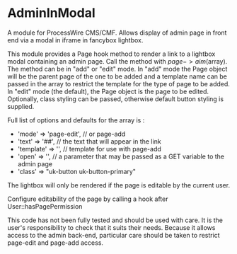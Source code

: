 # AdminInModal
A module for ProcessWire CMS/CMF. Allows display of admin page in front end via a modal in iframe in fancybox lightbox.

This module provides a Page hook method to render a link to a lightbox modal containing an admin page. 
Call the method with $page->aim($array). The method can be in "add" or "edit" mode. In "add" mode the Page object will be the parent page of the one to be added and a template name can be passed in the array to restrict the template for the type of page to be added. In "edit" mode (the default), the Page object is the page to be edited. Optionally, class styling can be passed, otherwise default button styling is supplied.

Full list of options and defaults for the array is :

* 'mode' => 'page-edit', // or page-add
* 'text' => '##', // the text that will appear in the link 
* 'template' => '', // template for use with page-add 
* 'open' => '', // a parameter that may be passed as a GET variable to the admin page
* 'class' => "uk-button uk-button-primary" 

The lightbox will only be rendered if the page is editable by the current user.

Configure editability of the page by calling a hook after User::hasPagePermission

This code has not been fully tested and should be used with care. It is the user's responsibility to check that it suits their needs.
Because it allows access to the admin back-end, particular care should be taken to restrict page-edit and page-add access.
